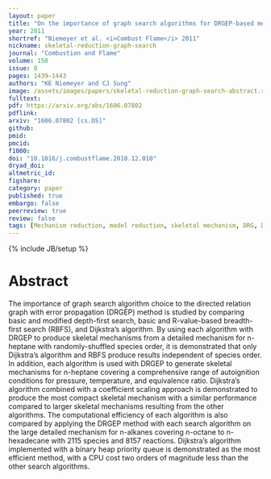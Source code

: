 ```yaml
---
layout: paper
title: "On the importance of graph search algorithms for DRGEP-based mechanism reduction methods"
year: 2011
shortref: "Niemeyer et al. <i>Combust Flame</i> 2011"
nickname: skeletal-reduction-graph-search
journal: "Combustion and Flame"
volume: 158
issue: 8
pages: 1439–1443
authors: "KE Niemeyer and CJ Sung"
image: /assets/images/papers/skeletal-reduction-graph-search-abstract.svg
fulltext:
pdf: https://arxiv.org/abs/1606.07802
pdflink:
arxiv: "1606.07802 [cs.DS]"
github:
pmid:
pmcid:
f1000:
doi: "10.1016/j.combustflame.2010.12.010"
dryad_doi:
altmetric_id:
figshare:
category: paper
published: true
embargo: false
peerreview: true
review: false
tags: [Mechanism reduction, model reduction, skeletal mechanism, DRG, DRGEP, graph search algorithm, Dijkstra's algorithm]
---
```

{% include JB/setup %}

# Abstract

The importance of graph search algorithm choice to the directed relation graph with error propagation (DRGEP) method is studied by comparing basic and modified depth-first search, basic and R-value-based breadth-first search (RBFS), and Dijkstra’s algorithm. By using each algorithm with DRGEP to produce skeletal mechanisms from a detailed mechanism for n-heptane with randomly-shuffled species order, it is demonstrated that only Dijkstra’s algorithm and RBFS produce results independent of species order. In addition, each algorithm is used with DRGEP to generate skeletal mechanisms for n-heptane covering a comprehensive range of autoignition conditions for pressure, temperature, and equivalence ratio. Dijkstra’s algorithm combined with a coefficient scaling approach is demonstrated to produce the most compact skeletal mechanism with a similar performance compared to larger skeletal mechanisms resulting from the other algorithms. The computational efficiency of each algorithm is also compared by applying the DRGEP method with each search algorithm on the large detailed mechanism for n-alkanes covering n-octane to n-hexadecane with 2115 species and 8157 reactions. Dijkstra’s algorithm implemented with a binary heap priority queue is demonstrated as the most efficient method, with a CPU cost two orders of magnitude less than the other search algorithms.
